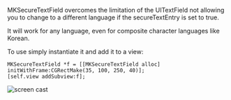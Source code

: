 MKSecureTextField overcomes the limitation of the UITextField not allowing you to change to a different language if the secureTextEntry is set to true.

It will work for any language, even for composite character languages like Korean.

To use simply instantiate it and add it to a view:

    MKSecureTextField *f = [[MKSecureTextField alloc] initWithFrame:CGRectMake(35, 100, 250, 40)];
    [self.view addSubview:f];

![screen cast](https://github.com/adamk77/MKSecureTextField/blob/master/screenShot.gif)
